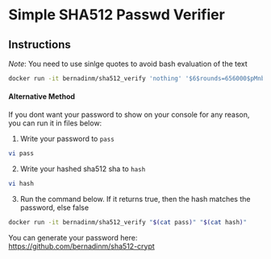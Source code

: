 # Simple SHA512 Passwd Verifier

## Instructions

*Note*: You need to use sinlge quotes to avoid bash evaluation of the text

```bash
docker run -it bernadinm/sha512_verify 'nothing' '$6$rounds=656000$pMnbaHNOFFqKKc0Q$.VncwqI9aIqM3ecrPbL2rMzJW0.GzgoD54A/ZWIwuwYS20Q3lvSinPvl76.7ILn7nQoazS9TlsiV9TV63MITK.'
```

#### Alternative Method

If you dont want your password to show on your console for any reason, you can run it in files below:

1. Write your password to `pass`
```bash
vi pass
```

2. Write your hashed sha512 sha to `hash`
```bash
vi hash
```

3. Run the command below. If it returns true, then the hash matches the password, else false

```bash
docker run -it bernadinm/sha512_verify "$(cat pass)" "$(cat hash)"
```

You can generate your password here: https://github.com/bernadinm/sha512-crypt
